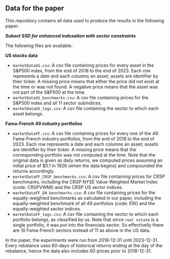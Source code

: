  ## Data for the paper 
 
 This repository contains all data used to produce the results in the following paper:

<b><i>Subset SSD for enhanced indexation with sector constraints</i></b>

The following files are available:

 **US stocks data**
 
 -  `marketDataUS.csv`: A csv file containing prices for every asset in the S&P500 index, from the end of 2018 to the end of 2023. Each row represents a date and each columns an asset; assets are identifier by their ticker. A missing price means that either the price did not exist at the time or was not found. A negative price means that the asset was not part of the S&P500 at the time.
 -  `marketDataUS_benchmarks.csv`: A csv file containing prices for the S&P500 index and all 11 sector subindices.
 -  `marketDataUS_tags.csv`: A csv file containing the sector to which each asset belongs.

**Fama-French 49 industry portfolios**

 -  `marketDataFF.csv`: A csv file containing prices for every one of the 49 Fama-French industry portfolios, from the end of 2018 to the end of 2023. Each row represents a date and each columns an asset; assets are identifier by their ticker. A missing price means that the corresponding portfolio was not computed at the time. Note that the original data is given as daily returns, we computed prices assuming an initial price of $0.1 in 1926 (when the data begins) and compounded the returns accordingly.
 -  `marketDataFF_CRSP_benchmarks.csv`: A csv file containing prices for CRSP benchmarks, including the CRSP NYSE Value-Weighted Market Index (code: CRSPVWMI) and the CRSP US sector indices.
 -  `marketDataFF_EW_benchmarks.csv`: A csv file containing prices for the equally-weighted benchmarks as calculated in our paper, including the equally-weighted benchmark of all 49 portfolios (code: EW) and the equally-weighted sector indices.
 -  `marketDataFF_tags.csv`: A csv file containing the sector to which each portfolio belongs, as classified by us. Note that since `real estate` is a single portfolio, it was put into the financials sector. So effectivelly there are 10 Fama-French sectors instead of 11 as above in the US data.

In the paper, the experiments were run from 2018-12-31 until 2023-12-31. Every rebalance uses 60-days of historical returns ending at the day of the rebalance, hence the data also includes 60 prices prior to 2018-12-31.
